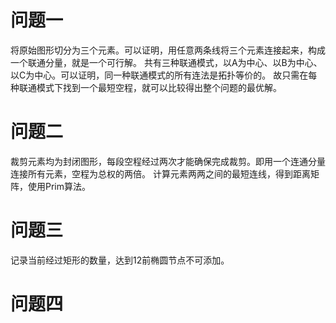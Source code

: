 # 问题一
将原始图形切分为三个元素。可以证明，用任意两条线将三个元素连接起来，构成一个联通分量，就是一个可行解。
共有三种联通模式，以A为中心、以B为中心、以C为中心。可以证明，同一种联通模式的所有连法是拓扑等价的。
故只需在每种联通模式下找到一个最短空程，就可以比较得出整个问题的最优解。
# 问题二
裁剪元素均为封闭图形，每段空程经过两次才能确保完成裁剪。即用一个连通分量连接所有元素，空程为总权的两倍。
计算元素两两之间的最短连线，得到距离矩阵，使用Prim算法。
# 问题三
记录当前经过矩形的数量，达到12前椭圆节点不可添加。
# 问题四
